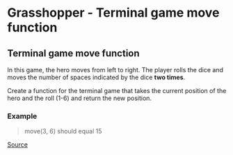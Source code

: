 # Grasshopper - Terminal game move function

## Terminal game move function

In this game, the hero moves from left to right. The player rolls the
dice and moves the number of spaces indicated by the dice **two times**.

Create a function for the terminal game that takes the current position
of the hero and the roll (1-6) and return the new position.

### Example

> move(3, 6) should equal 15

[Source](https://www.codewars.com/kata/563a631f7cbbc236cf0000c2/train/python)